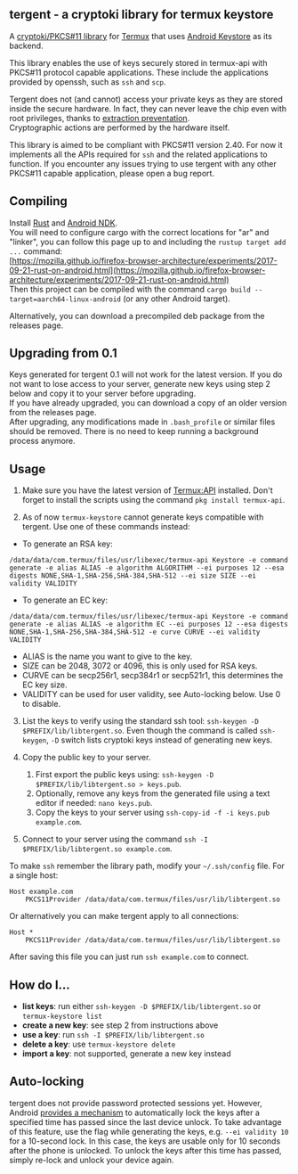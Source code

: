 tergent - a cryptoki library for termux keystore
------------------------------------------------

A [cryptoki/PKCS#11 library](http://docs.oasis-open.org/pkcs11/pkcs11-base/v2.40/os/pkcs11-base-v2.40-os.html) for [Termux](https://termux.com/) that uses [Android Keystore](https://developer.android.com/training/articles/keystore) as its backend.

This library enables the use of keys securely stored in termux-api with PKCS#11 protocol capable applications. These include the applications provided by openssh, such as `ssh` and `scp`.

Tergent does not (and cannot) access your private keys as they are stored inside the secure hardware. In fact, they can never leave the chip even with root privileges, thanks to [extraction preventation](https://developer.android.com/training/articles/keystore#ExtractionPrevention).  
Cryptographic actions are performed by the hardware itself.

This library is aimed to be compliant with PKCS#11 version 2.40. For now it implements all the APIs required for `ssh` and the related applications to function. If you encounter any issues trying to use tergent with any other PKCS#11 capable application, please open a bug report.

Compiling
---------
Install [Rust](https://www.rust-lang.org/en-US/install.html) and [Android NDK](https://developer.android.com/ndk/).  
You will need to configure cargo with the correct locations for "ar" and "linker", you can follow this page up to and including the `rustup target add ...` command:  
[https://mozilla.github.io/firefox-browser-architecture/experiments/2017-09-21-rust-on-android.html](https://mozilla.github.io/firefox-browser-architecture/experiments/2017-09-21-rust-on-android.html)  
Then this project can be compiled with the command `cargo build --target=aarch64-linux-android` (or any other Android target).

Alternatively, you can download a precompiled deb package from the releases page.

Upgrading from 0.1
------------------
Keys generated for tergent 0.1 will not work for the latest version. If you do not want to lose access to your server, generate new keys using step 2 below and copy it to your server before upgrading.  
If you have already upgraded, you can download a copy of an older version from the releases page.  
After upgrading, any modifications made in `.bash_profile` or similar files should be removed. There is no need to keep running a background process anymore.

Usage
-----
1. Make sure you have the latest version of [Termux:API](https://play.google.com/store/apps/details?id=com.termux.api) installed. Don't forget to install the scripts using the command `pkg install termux-api`.

2. As of now `termux-keystore` cannot generate keys compatible with tergent. Use one of these commands instead:
  - To generate an RSA key:
```
/data/data/com.termux/files/usr/libexec/termux-api Keystore -e command generate -e alias ALIAS -e algorithm ALGORITHM --ei purposes 12 --esa digests NONE,SHA-1,SHA-256,SHA-384,SHA-512 --ei size SIZE --ei validity VALIDITY
```
  - To generate an EC key:
```
/data/data/com.termux/files/usr/libexec/termux-api Keystore -e command generate -e alias ALIAS -e algorithm EC --ei purposes 12 --esa digests NONE,SHA-1,SHA-256,SHA-384,SHA-512 -e curve CURVE --ei validity VALIDITY
```
  - ALIAS is the name you want to give to the key.
  - SIZE can be 2048, 3072 or 4096, this is only used for RSA keys.
  - CURVE can be secp256r1, secp384r1 or secp521r1, this determines the EC key size.
  - VALIDITY can be used for user validity, see Auto-locking below. Use 0 to disable.

3. List the keys to verify using the standard ssh tool: `ssh-keygen -D $PREFIX/lib/libtergent.so`. Even though the command is called `ssh-keygen`, `-D` switch lists cryptoki keys instead of generating new keys.

4. Copy the public key to your server.
    1. First export the public keys using: `ssh-keygen -D $PREFIX/lib/libtergent.so > keys.pub`.
    2. Optionally, remove any keys from the generated file using a text editor if needed: `nano keys.pub`.
    3. Copy the keys to your server using `ssh-copy-id -f -i keys.pub example.com`.

5. Connect to your server using the command `ssh -I $PREFIX/lib/libtergent.so example.com`.

To make `ssh` remember the library path, modify your `~/.ssh/config` file. For a single host:
```
Host example.com
	PKCS11Provider /data/data/com.termux/files/usr/lib/libtergent.so
```
Or alternatively you can make tergent apply to all connections:
```
Host *
	PKCS11Provider /data/data/com.termux/files/usr/lib/libtergent.so
```
After saving this file you can just run `ssh example.com` to connect.

How do I...
-----------
* **list keys**: run either `ssh-keygen -D $PREFIX/lib/libtergent.so` or `termux-keystore list`
* **create a new key**: see step 2 from instructions above
* **use a key**: run `ssh -I $PREFIX/lib/libtergent.so`
* **delete a key**: use `termux-keystore delete`
* **import a key**: not supported, generate a new key instead

Auto-locking
------------
tergent does not provide password protected sessions yet.
However, Android [provides a mechanism](https://developer.android.com/training/articles/keystore#UserAuthentication) to automatically lock the keys after a specified time has passed since the last device unlock. To take advantage of this feature, use the flag while generating the keys, e.g. `--ei validity 10` for a 10-second lock. In this case, the keys are usable only for 10 seconds after the phone is unlocked. To unlock the keys after this time has passed, simply re-lock and unlock your device again.

